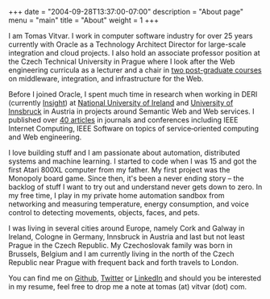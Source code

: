 +++
date = "2004-09-28T13:37:00-07:00"
description = "About page"
menu = "main"
title = "About"
weight = 1
+++

I am Tomas Vitvar. I work in computer software industry for over 25 years currently with Oracle as a Technology Architect Director for large-scale integration and cloud projects. I also hold an associate professor position at the Czech Technical University in Prague where I look after the Web engineering curricula as a lecturer and a chair in [two post-graduate courses](/lectures/) on middleware, integration, and infrastructure for the Web.

Before I joined Oracle, I spent much time in research when working in DERI (currently [Insight](https://www.insight-centre.org/)) at [National University of Ireland](https://www.nuigalway.ie/) and [University of Innsbruck](https://www.uibk.ac.at/) in Austria in projects around Semantic Web and Web services. I published over [40 articles](https://scholar.google.be/citations?user=-DKTQpIAAAAJ) in journals and conferences including IEEE Internet Computing, IEEE Software on topics of service‐oriented computing and Web engineering.

I love building stuff and I am passionate about automation, distributed systems and machine learning. I started to code when I was 15 and got the first Atari 800XL computer from my father. My first project was the Monopoly board game. Since then, it's been a never ending story &ndash; the backlog of stuff I want to try out and understand never gets down to zero. In my free time, I play in my private home automation sandbox from networking and measuring temperature, energy consumption, and voice control to detecting movements, objects, faces, and pets. 

I was living in several cities around Europe, namely Cork and Galway in Ireland, Cologne in Germany, Innsbruck in Austria and last but not least Prague in the Czech Republic. My Czechoslovak family was born in Brussels, Belgium and I am currently living in the north of the Czech Republic near Prague with frequent back and forth travels to London. 

You can find me on [Github](https://github.com/tomvit), [Twitter](https://twitter.com/tomasvitvar) or [LinkedIn](https://www.linkedin.com/in/vitvar/) and should you be interested in my resume, feel free to drop me a note at tomas (at) vitvar (dot) com.

